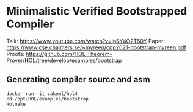 # Minimalistic Verified Bootstrapped Compiler

Talk: https://www.youtube.com/watch?v=Ip6Y4O2T60Y
Paper: https://www.cse.chalmers.se/~myreen/cpp2021-bootstrap-myreen.pdf
Proofs: https://github.com/HOL-Theorem-Prover/HOL/tree/develop/examples/bootstrap

## Generating compiler source and asm
```
docker run -it cakeml/hol4
cd /opt/HOL/examples/bootstrap
Holmake
```
